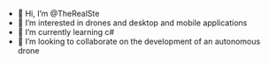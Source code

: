 - 👋 Hi, I’m @TheRealSte
- 👀 I’m interested in drones and desktop and mobile applications
- 🌱 I’m currently learning c#
- 💞️ I’m looking to collaborate on the development of an autonomous drone

<!---
TheRealSte/TheRealSte is a ✨ special ✨ repository because its `README.md` (this file) appears on your GitHub profile.
You can click the Preview link to take a look at your changes.
--->
